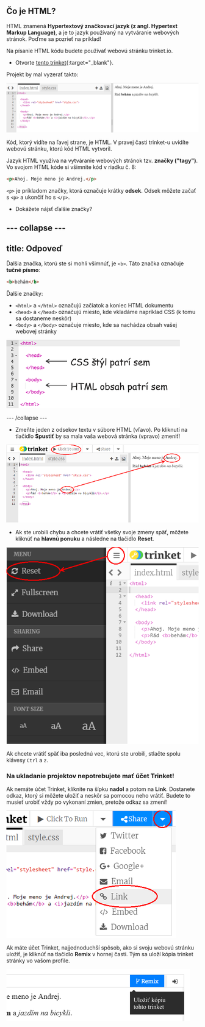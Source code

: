 ## Čo je HTML?

HTML znamená **Hypertextový značkovací jazyk (z angl. Hypertext Markup Language)**, a je to jazyk používaný na vytváranie webových stránok. Poďme sa pozrieť na príklad!

Na písanie HTML kódu budete používať webovú stránku trinket.io.

+ Otvorte [tento trinket](http://jumpto.cc/web-intro){:target="_blank"}.

Projekt by mal vyzerať takto:

![snímka obrazovky](images/birthday-starter.png)

Kód, ktorý vidíte na ľavej strane, je HTML. V pravej časti trinket-u uvidíte webovú stránku, ktorú kód HTML vytvoril.

Jazyk HTML využíva na vytváranie webových stránok tzv. **značky ("tagy")**. Vo svojom HTML kóde si všimnite kód v riadku č. 8:

```html
<p>Ahoj. Moje meno je Andrej.</p>
```

`<p>` je príkladom značky, ktorá označuje krátky **odsek**. Odsek môžete začať s `<p>` a ukončiť ho s `</p>`.

+ Dokážete nájsť ďalšie značky?

## \--- collapse \---

## title: Odpoveď

Ďalšia značka, ktorú ste si mohli všimnúť, je `<b>`. Táto značka označuje **tučné písmo**:

```html
<b>behám</b>
```

Ďalšie značky:

+ `<html>` a `</html>` označujú začiatok a koniec HTML dokumentu
+ `<head>` a `</head>` označujú miesto, kde vkladáme napríklad CSS (k tomu sa dostaneme neskôr)
+ `<body>` a `</body>` označuje miesto, kde sa nachádza obsah vašej webovej stránky

![snímka obrazovky](images/birthday-head-body.png)

\--- /collapse \---

+ Zmeňte jeden z odsekov textu v súbore HTML (vľavo). Po kliknutí na tlačidlo **Spustiť** by sa mala vaša webová stránka (vpravo) zmeniť!

![snímka obrazovky](images/birthday-edit-html.png)

+ Ak ste urobili chybu a chcete vrátiť všetky svoje zmeny späť, môžete kliknúť na **hlavnú ponuku** a následne na tlačidlo **Reset**.

![snímka obrazovky](images/birthday-reset.png)

Ak chcete vrátiť späť iba poslednú vec, ktorú ste urobili, stlačte spolu klávesy `Ctrl` a `z`.

### Na ukladanie projektov nepotrebujete mať účet Trinket!

Ak nemáte účet Trinket, kliknite na šípku **nadol** a potom na **Link**. Dostanete odkaz, ktorý si môžete uložiť a neskôr sa pomocou neho vrátiť. Budete to musieť urobiť vždy po vykonaní zmien, pretože odkaz sa zmení!

![snímka obrazovky](images/birthday-link.png)

Ak máte účet Trinket, najjednoduchší spôsob, ako si svoju webovú stránku uložiť, je kliknúť na tlačidlo **Remix** v hornej časti. Tým sa uloží kópia trinket stránky vo vašom profile.

![snímka obrazovky](images/birthday-remix.png)